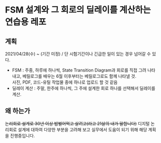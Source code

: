 # FSM 설계와 그 회로의 딜레이를 계산하는 연습용 레포

## 계획
2021/04/28(수) ~ (기간 미정) / 단 시험기간이나 긴급한 일이 있는 경우 넘어갈 수 있다.
- FSM : 주중, 하루에 하나씩, State Transition Diagram과 회로를 직접 그려 나타내고, 베릴로그를 배우는 6월 이후부터는 베릴로그로도 함께 나타낼 것.<br>
사진, PDF, 코드-유틸 작업물 중에 하나로 업로드 할 것 같음
- 딜레이 계산 : 주말, 한주에 하나씩, 그 주에 설계한 회로 하나를 선택해서 딜레이를 계산.

## 왜 하는가
~~논리회로 설계로 30년 이상 밥벌어먹고 살려고(라고 21살의 내가 말합니다)~~ 디지털 논리회로 설계에 대하여 다양한 부분을 고려해 보고 실무에서 도움이 되기 위해 해당 계획을 진행중입니다.